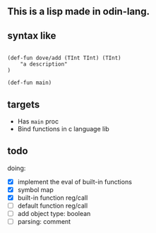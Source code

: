 ## This is a lisp made in odin-lang.



## syntax like

```

(def-fun dove/add (TInt TInt) (TInt)
    "a description"
)

(def-fun main)

```

## targets
- Has `main` proc
- Bind functions in c language lib


## todo

doing:
- [x] implement the eval of built-in functions
- [x] symbol map
- [x] built-in function reg/call
- [ ] default function reg/call
- [ ] add object type: boolean
- [ ] parsing: comment
